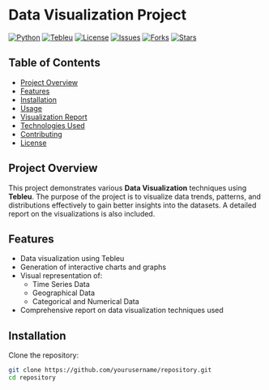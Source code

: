 # Data Visualization Project

[![Python](https://img.shields.io/badge/Python-3.x-blue.svg)](https://www.python.org/downloads/)
[![Tebleu](https://img.shields.io/badge/Tebleu-Data%20Visualization-orange.svg)](https://teblue.com/)
[![License](https://img.shields.io/badge/License-MIT-green.svg)](LICENSE)
[![Issues](https://img.shields.io/github/issues/yourusername/repository.svg)](https://github.com/yourusername/repository/issues)
[![Forks](https://img.shields.io/github/forks/yourusername/repository.svg)](https://github.com/yourusername/repository/network/members)
[![Stars](https://img.shields.io/github/stars/yourusername/repository.svg)](https://github.com/yourusername/repository/stargazers)

## Table of Contents
- [Project Overview](#project-overview)
- [Features](#features)
- [Installation](#installation)
- [Usage](#usage)
- [Visualization Report](#visualization-report)
- [Technologies Used](#technologies-used)
- [Contributing](#contributing)
- [License](#license)

## Project Overview

This project demonstrates various **Data Visualization** techniques using **Tebleu**. The purpose of the project is to visualize data trends, patterns, and distributions effectively to gain better insights into the datasets. A detailed report on the visualizations is also included.

## Features
- Data visualization using Tebleu
- Generation of interactive charts and graphs
- Visual representation of:
  - Time Series Data
  - Geographical Data
  - Categorical and Numerical Data
- Comprehensive report on data visualization techniques used

## Installation

Clone the repository:
```bash
git clone https://github.com/yourusername/repository.git
cd repository
